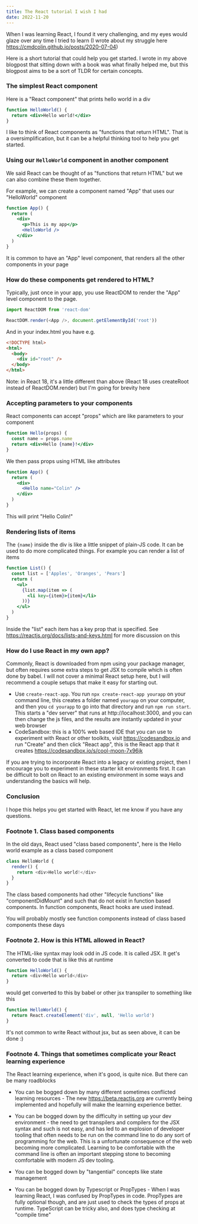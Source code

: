 ```yaml
---
title: The React tutorial I wish I had
date: 2022-11-20
---
```


When I was learning React, I found it very challenging, and my eyes would glaze
over any time I tried to learn (I wrote about my struggle here
https://cmdcolin.github.io/posts/2020-07-04)

Here is a short tutorial that could help you get started. I wrote in my above
blogpost that sitting down with a book was what finally helped me, but this
blogpost aims to be a sort of TLDR for certain concepts.

### The simplest React component

Here is a "React component" that prints hello world in a div

```jsx
function HelloWorld() {
  return <div>Hello world!</div>
}
```

I like to think of React components as "functions that return HTML". That is a
oversimplification, but it can be a helpful thinking tool to help you get
started.

### Using our `HelloWorld` component in another component

We said React can be thought of as "functions that return HTML" but we can also
combine these them together.

For example, we can create a component named "App" that uses our "HelloWorld"
component

```jsx
function App() {
  return (
    <div>
      <p>This is my app</p>
      <HelloWorld />
    </div>
  )
}
```

It is common to have an "App" level component, that renders all the other
components in your page

### How do these components get rendered to HTML?

Typically, just once in your app, you use ReactDOM to render the "App" level
component to the page.

```js
import ReactDOM from 'react-dom'

ReactDOM.render(<App />, document.getElementById('root'))
```

And in your index.html you have e.g.

```html
<!DOCTYPE html>
<html>
  <body>
    <div id="root" />
  </body>
</html>
```

Note: in React 18, it's a little different than above (React 18 uses createRoot
instead of ReactDOM.render) but I'm going for brevity here

### Accepting parameters to your components

React components can accept "props" which are like parameters to your component

```jsx
function Hello(props) {
  const name = props.name
  return <div>Hello {name}!</div>
}
```

We then pass props using HTML like attributes

```jsx
function App() {
  return (
    <div>
      <Hello name="Colin" />
    </div>
  )
}
```

This will print "Hello Colin!"

### Rendering lists of items

The `{name}` inside the div is like a little snippet of plain-JS code. It can
be used to do more complicated things. For example you can render a list of
items

```jsx
function List() {
  const list = ['Apples', 'Oranges', 'Pears']
  return (
    <ul>
      {list.map(item => (
        <li key={item}>{item}</li>
      ))}
    </ul>
  )
}
```

Inside the "list" each item has a key prop that is specified. See
https://reactjs.org/docs/lists-and-keys.html for more discussion on this

### How do I use React in my own app?

Commonly, React is downloaded from npm using your package manager, but often
requires some extra steps to get JSX to compile which is often done by babel. I
will not cover a minimal React setup here, but I will recommend a couple setups
that make it easy for starting out.

- Use `create-react-app`. You run `npx create-react-app yourapp` on your
  command line, this creates a folder named `yourapp` on your computer, and
  then you `cd yourapp` to go into that directory and run `npm run start`. This
  starts a "dev server" that runs at http://localhost:3000, and you can then
  change the js files, and the results are instantly updated in your web
  browser
- CodeSandbox: this is a 100% web based IDE that you can use to experiment with
  React or other toolkits, visit https://codesandbox.io and run "Create" and
  then click "React app", this is the React app that it creates
  https://codesandbox.io/s/cool-moon-7x96jk

If you are trying to incorporate React into a legacy or existing project, then
I encourage you to experiment in these starter kit environments first. It can
be difficult to bolt on React to an existing environment in some ways and
understanding the basics will help.

### Conclusion

I hope this helps you get started with React, let me know if you have any
questions.

### Footnote 1. Class based components

In the old days, React used "class based components", here is the Hello world
example as a class based component

```js
class HelloWorld {
  render() {
    return <div>Hello world!</div>
  }
}
```

The class based components had other "lifecycle functions" like
"componentDidMount" and such that do not exist in function based components. In
function components, React hooks are used instead.

You will probably mostly see function components instead of class based
components these days

### Footnote 2. How is this HTML allowed in React?

The HTML-like syntax may look odd in JS code. It is called JSX. It get's
converted to code that is like this at runtime

```js
function HelloWorld() {
  return <div>Hello world</div>
}
```

would get converted to this by babel or other jsx transpiler to something like
this

```js
function HelloWorld() {
  return React.createElement('div', null, 'Hello world')
}
```

It's not common to write React without jsx, but as seen above, it can be done :)

### Footnote 4. Things that sometimes complicate your React learning experience

The React learning experience, when it's good, is quite nice. But there can be
many roadblocks

- You can be bogged down by many different sometimes conflicted learning
  resources - The new https://beta.reactjs.org are currently being implemented
  and hopefully will make the learning experience better.

- You can be bogged down by the difficulty in setting up your dev environment -
  the need to get transpilers and compilers for the JSX syntax and such is not
  easy, and has led to an explosion of developer tooling that often needs to be
  run on the command line to do any sort of programming for the web. This is a
  unfortunate consequence of the web becoming more complicated. Learning to be
  comfortable with the command line is often an important stepping stone to
  becoming comfortable with modern JS dev tooling.

- You can be bogged down by "tangential" concepts like state management

- You can be bogged down by Typescript or PropTypes - When I was learning
  React, I was confused by PropTypes in code. PropTypes are fully optional
  though, and are just used to check the types of props at runtime. TypeScript
  can be tricky also, and does type checking at "compile time"
